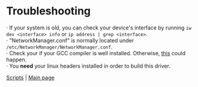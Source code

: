 # Troubleshooting
· If your system is old, you can check your device's interface by running `iw dev <interface> info` or `ip address | grep <interface>`.<br>
· "NetworkManager.conf" is normally located under `/etc/NetworkManager/NetworkManager.conf`.<br>
· Check your if your GCC compiler is well installed. Otherwise, [this](https://github.com/KanuX-14/rtl8188eus/issues/1) could happen.<br>
· You **need** your linux headers installed in order to build this driver.<br>

[Scripts](https://gitlab.com/KanuX/rtl8188eus/-/blob/master/docs/OPTIONAL.md) | [Main page](https://gitlab.com/KanuX/rtl8188eus)
